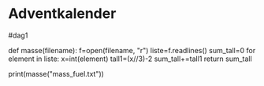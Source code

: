 # Adventkalender

#dag1

def masse(filename):
    f=open(filename, "r")
    liste=f.readlines()
    sum_tall=0
    for element in liste:
        x=int(element)
        tall1=(x//3)-2
        sum_tall+=tall1
    return sum_tall

print(masse("mass_fuel.txt"))
